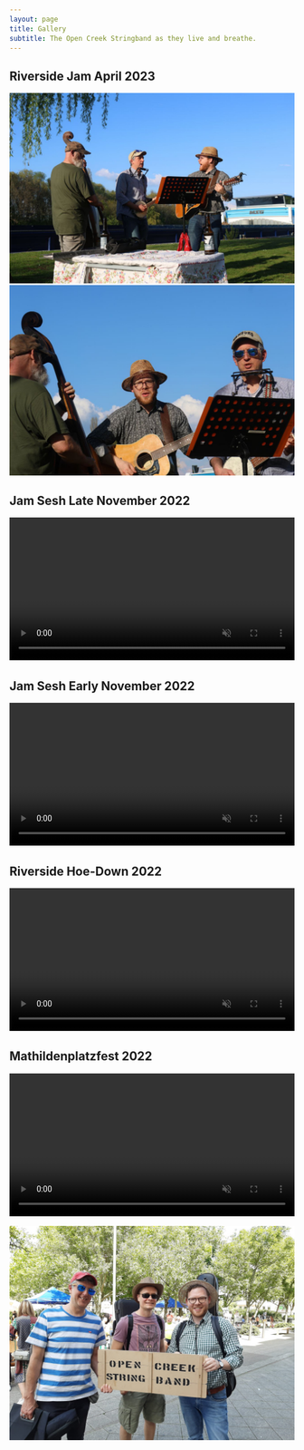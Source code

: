 ```yaml
---
layout: page
title: Gallery
subtitle: The Open Creek Stringband as they live and breathe.
---
```

## Riverside Jam April 2023
![](/assets/img/maindetlev.jpg)
![](/assets/img/maindetlev2.jpg)

## Jam Sesh Late November 2022
<video src="/assets/img/choochoo.mp4" autoplay muted controls loop width="100%"></video>

## Jam Sesh Early November 2022
<video src="/assets/img/oceanwaves.mp4" autoplay muted controls loop width="100%"></video>

## Riverside Hoe-Down 2022
<video src="/assets/img/tannersFarm.mp4" autoplay muted controls loop width="100%"></video>

## Mathildenplatzfest 2022
<video src="/assets/img/boilthemcabbage.mp4" autoplay controls muted loop width="100%"></video>


![](/assets/img/opencreeksmiles.jpeg)
